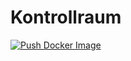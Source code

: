 # Kontrollraum
[![Push Docker Image](https://github.com/Kotaro7750/Kontrollraum/actions/workflows/push-docker-image.yml/badge.svg)](https://github.com/Kotaro7750/Kontrollraum/actions/workflows/push-docker-image.yml)
